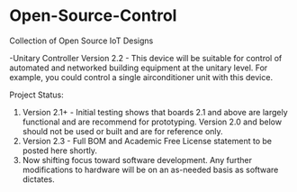 # Open-Source-Control
Collection of Open Source IoT Designs

-Unitary Controller Version 2.2 - This device will be suitable for control of automated and networked building equipment at the unitary level. For example, you could control a single airconditioner unit with this device.

Project Status:
1.	Version 2.1+ - Initial testing shows that boards 2.1 and above are largely functional and are recommend for prototyping. Version 2.0 and below should not be used or built and are for reference only.
2.	Version 2.3 - Full BOM and Academic Free License statement to be posted here shortly. 
3.	Now shifting focus toward software development. Any further modifications to hardware will be on an as-needed basis as software dictates.

